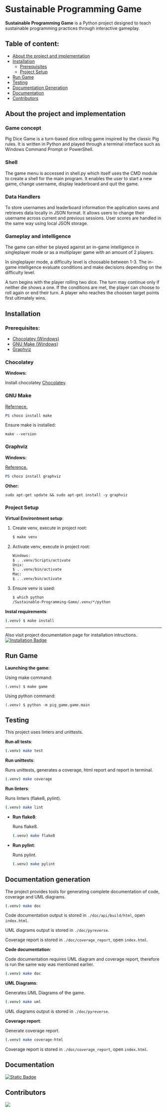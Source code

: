 # Sustainable Programming Game

**Sustainable Programming Game** is a Python project
designed to teach sustainable programming practices
through interactive gameplay.

## Table of content:

- [About the project and implementation](#about-the-project-and-implementation)
- [Installation](#installation)
  - [Prerequisites](#prerequisites)
  - [Project Setup](#project-setup)
- [Run Game](#run-game)
- [Testing](#testing)
- [Documentation Generation](#documentation-generation)
- [Documentation](#documentation)
- [Contributors](#contributors)

## About the project and implementation
### Game concept
Pig Dice Game is a turn-based dice rolling game inspired by the classic Pig rules. It is written in Python and played through a terminal interface such as Windows Command Prompt or PowerShell.

### Shell
The game menu is accessed in shell.py which itself uses the CMD module to create a shell for the main program. It enables the user to start a new game, change username, display leaderboard and quit the game. 

### Data Handlers 
To store usernames and leaderboard information the application saves and retrieves data locally in JSON format. It allows users to change their username across current and previous sessions. User scores are handled in the same way using local JSON storage.

### Gameplay and intelligence
The game can either be played against an in-game intelligence in singleplayer mode or as a multiplayer game with an amount of 2 players. 

In singleplayer mode, a difficulty level is choosable between 1-3. The in-game intelligence evaluate conditions and make decisions depending on the difficulty level.

A turn begins with the player rolling two dice. The turn may continue only if neither die shows a one. If the conditions are met, the player can choose to roll again or end their turn. A player who reaches the choosen target points first ultimately wins. 

## Installation

### Prerequisites:

- [Chocolatey (Windows)](#Chocolatey)
- [GNU Make (Windows)](#gnu-make)
- [Graphviz](#graphviz)

### Chocolatey

**Windows:**

Install chocolatey [Chocolatey](https://chocolatey.org/install).

### GNU Make

[Refernece.](https://community.chocolatey.org/packages/make)

```PowerShell
PS choco install make
```

Ensure make is installed:

```
make --version
```

### Graphviz

**Windows:**

[Reference.](https://graphviz.org/download/)

```PowerShell
PS choco install graphviz
```

**Other:**

```
sudo apt-get update && sudo apt-get install -y graphviz
```

### Project Setup

**Virtual Environtment setup**:

1. Create venv, execute in project root:

   ```bash
   $ make venv
   ```

2. Activate venv, execute in project root:

   ```bash
   Windows:
   $ . .venv/Scripts/activate
   Unix:
   $ . .venv/bin/activate
   Mac:
   $ . .venv/bin/activate
   ```

3. Ensure venv is used:

   ```bash
   $ which python
   /Sustainable-Programming-Game/.venv/*/python
   ```

**Instal requirements**:

```bash
(.venv) $ make install
```

---

Also visit project documentation page for installation intructions.
<a href="https://itzdriev.github.io/Sustainable-Programming-Game/usage.html#installation">
<img align="top" alt="Installation Badge" src="https://img.shields.io/badge/Installation-Link-blue">
</a>

## Run Game

**Launching the game**:

Using make command:

```
(.venv) $ make game
```

Using python command:

```
(.venv) $ python -m pig_game.game.main
```

## Testing

This project uses linters and unittests.

**Run all tests**:

```bash
(.venv) make test
```

**Run unittests**:

Runs unittests, generates a coverage, html report and report in terminal.

```bash
(.venv) make coverage
```

**Run linters**:

Runs linters (flake8, pylint).

```bash
(.venv) make lint
```

- **Run flake8**:

  Runs flake8.

  ```bash
  (.venv) make flake8
  ```

- **Run pylint**:

  Runs pylint.

  ```bash
  (.venv) make pylint
  ```

## Documentation generation

The project provides tools for generating complete documentation of code, coverage and UML diagrams.

```bash
(.venv) make doc
```

Code documentation output is stored in `./doc/api/build/html`, open `index.html`.

UML diagrams output is stored in `./doc/pyreverse`.

Coverage report is stored in `./doc/coverage_report`, open `index.html`.

**Code documentation**:

Code documentation requires UML diagram and coverage report, therefore is run the same way was mentioned earlier.

```bash
(.venv) make doc
```

**UML Diagrams**:

Generates UML Diagrams of the game.

```bash
(.venv) make uml
```

UML diagrams output is stored in `./doc/pyreverse`.

**Coverage report**:

Generate coverage report.

```bash
(.venv) make coverage-html
```

Coverage report is stored in `./doc/coverage_report`, open `index.html`.

## Documentation

<a href="https://itzdriev.github.io/Sustainable-Programming-Game/">
  <img align="top" alt="Static Badge" src="https://img.shields.io/badge/Documenation-Link-blue">
</a>

<br>

## Contributors

<a href="https://github.com/Flurry2005/Brogress/graphs/contributors">
  <img src="https://contrib.rocks/image?repo=Flurry2005/Brogress" />
</a>
